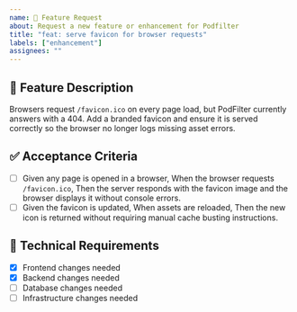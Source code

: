 ```yaml
---
name: 🚀 Feature Request
about: Request a new feature or enhancement for Podfilter
title: "feat: serve favicon for browser requests"
labels: ["enhancement"]
assignees: ""
---
```


## 🎯 Feature Description
Browsers request `/favicon.ico` on every page load, but PodFilter currently answers with a 404. Add a branded favicon and ensure it is served correctly so the browser no longer logs missing asset errors.

## ✅ Acceptance Criteria
- [ ] Given any page is opened in a browser, When the browser requests `/favicon.ico`, Then the server responds with the favicon image and the browser displays it without console errors.
- [ ] Given the favicon is updated, When assets are reloaded, Then the new icon is returned without requiring manual cache busting instructions.

## 🔧 Technical Requirements
- [x] Frontend changes needed
- [x] Backend changes needed
- [ ] Database changes needed
- [ ] Infrastructure changes needed
